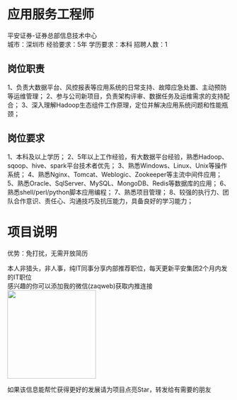 # 应用服务工程师
平安证券-证券总部信息技术中心  
城市：深圳市 经验要求：5年 学历要求：本科  招聘人数：1

## 岗位职责
1、负责大数据平台、风控报表等应用系统的日常支持、故障应急处置、主动预防等运维管理；
   2、参与公司新项目，负责架构评审、数据任务及运维需求的支持配合；
   3、深入理解Hadoop生态组件工作原理，定位并解决应用系统问题和性能瓶颈；

## 岗位要求
1、本科及以上学历；
   2、5年以上工作经验，有大数据平台经验，熟悉Hadoop、sqoop、hive、spark平台技术者优先；
   3、熟悉Windows、Linux、Unix等操作系统；
   4、熟悉Nginx、Tomcat、Weblogic、Zookeeper等主流中间件应用；
   5、熟悉Oracle、SqlServer、MySQL、MongoDB、Redis等数据库的应用；
   6、熟悉shell/perl/python脚本应用编程；
   7、熟悉项目管理；
   8、较强的执行力、团队合作意识、责任心、沟通技巧及抗压能力，具备良好的学习能力；

# 项目说明

优势：免打扰，无需开放简历

本人非猎头，非人事，纯IT同事分享内部推荐职位，每天更新平安集团2个月内发的IT职位  
感兴趣的你可以添加我的微信(zaqweb)获取内推连接  
<img src="https://github.com/zaqweb/PA-IT-JOBS/blob/master/WechatICode.jpeg"  height="200" width="200">

如果该信息能帮忙获得更好的发展请为项目点亮Star，转发给有需要的朋友




